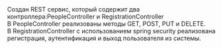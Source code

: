 <div> Создан REST сервис, который содержит два контроллера:PeopleController и RegistrationController</div>
<div>В PeopleController реализованы методы GET, POST, PUT и DELETE.</div>
<div>В RegistrationController с использованием spring security реализована регистрация, аутентификация и выход пользователя из системы.</div>